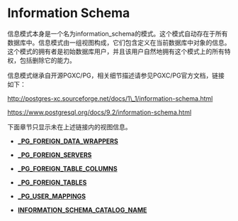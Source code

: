 # Information Schema<a name="ZH-CN_TOPIC_0310257374"></a>

信息模式本身是一个名为information\_schema的模式。这个模式自动存在于所有数据库中。信息模式由一组视图构成，它们包含定义在当前数据库中对象的信息。这个模式的拥有者是初始数据库用户，并且该用户自然地拥有这个模式上的所有特权，包括删除它的能力。

信息模式继承自开源PGXC/PG，相关细节描述请参见PGXC/PG官方文档，链接如下：

http://postgres-xc.sourceforge.net/docs/1\_1/information-schema.html

https://www.postgresql.org/docs/9.2/information-schema.html

下面章节只显示未在上述链接内的视图信息。

-   **[\_PG\_FOREIGN\_DATA\_WRAPPERS](_PG_FOREIGN_DATA_WRAPPERS.md)**  

-   **[\_PG\_FOREIGN\_SERVERS](_PG_FOREIGN_SERVERS.md)**  

-   **[\_PG\_FOREIGN\_TABLE\_COLUMNS](_PG_FOREIGN_TABLE_COLUMNS.md)**  

-   **[\_PG\_FOREIGN\_TABLES](_PG_FOREIGN_TABLES.md)**  

-   **[\_PG\_USER\_MAPPINGS](_PG_USER_MAPPINGS.md)**  

-   **[INFORMATION\_SCHEMA\_CATALOG\_NAME](INFORMATION_SCHEMA_CATALOG_NAME.md)**  



